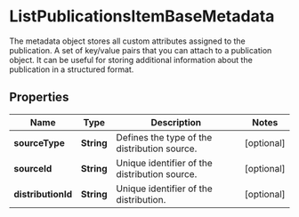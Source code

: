 

# ListPublicationsItemBaseMetadata

The metadata object stores all custom attributes assigned to the publication. A set of key/value pairs that you can attach to a publication object. It can be useful for storing additional information about the publication in a structured format.

## Properties

| Name | Type | Description | Notes |
|------------ | ------------- | ------------- | -------------|
|**sourceType** | **String** | Defines the type of the distribution source. |  [optional] |
|**sourceId** | **String** | Unique identifier of the distribution source. |  [optional] |
|**distributionId** | **String** | Unique identifier of the distribution. |  [optional] |



